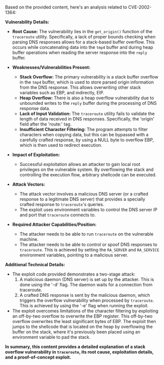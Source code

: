 Based on the provided content, here's an analysis related to CVE-2002-1364:

**Vulnerability Details:**

*   **Root Cause:** The vulnerability lies in the `get_origin()` function of the `traceroute` utility. Specifically, a lack of proper bounds checking when parsing DNS responses allows for a stack-based buffer overflow. This occurs while concatenating data into the `tmp4` buffer and during heap buffer operations when reading the server response into the `reply` buffer.

*   **Weaknesses/Vulnerabilities Present:**
    *   **Stack Overflow:** The primary vulnerability is a stack buffer overflow in the `tmp4` buffer, which is used to store parsed origin information from the DNS response. This allows overwriting other stack variables such as EBP, and indirectly, EIP.
    *   **Heap Overflow:** There is also a heap overflow vulnerability due to unbounded writes to the `reply` buffer during the processing of DNS response data.
    *   **Lack of Input Validation:** The `traceroute` utility fails to validate the length of data received in DNS responses. Specifically, the 'origin' field after the 'route:' tag.
    *   **Insufficient Character Filtering:** The program attempts to filter characters when copying data, but this can be bypassed with a carefully crafted response, by using a NULL byte to overflow EBP, which is then used to redirect execution.

*   **Impact of Exploitation:**
    *   Successful exploitation allows an attacker to gain local root privileges on the vulnerable system. By overflowing the stack and controlling the execution flow, arbitrary shellcode can be executed.

*   **Attack Vectors:**
    *   The attack vector involves a malicious DNS server (or a crafted response to a legitimate DNS server) that provides a specially crafted response to `traceroute`'s queries.
    *   The exploit uses environment variables to control the DNS server IP and port that `traceroute` connects to.

*   **Required Attacker Capabilities/Position:**
    *   The attacker needs to be able to run `traceroute` on the vulnerable machine.
    *   The attacker needs to be able to control or spoof DNS responses to `traceroute`. This is achieved by setting the `RA_SERVER` and `RA_SERVICE` environment variables, pointing to a malicious server.

**Additional Technical Details:**

*   The exploit code provided demonstrates a two-stage attack:
    1.  A malicious daemon (DNS server) is set up by the attacker. This is done using the '-d' flag. The daemon waits for a connection from traceroute.
    2.  A crafted DNS response is sent by the malicious daemon, which triggers the overflow vulnerability when processed by `traceroute`. This is achieved by using the '-e' flag when running the exploit.
*   The exploit overcomes limitations of the character filtering by exploiting an off-by-two overflow to overwrite the EBP register. This off-by-two overflow overwrites the least significant bytes of EBP. The exploit then jumps to the shellcode that is located on the heap by overflowing the buffer on the stack, where it's previously been placed using an environment variable to pad the stack.

**In summary, this content provides a detailed explanation of a stack overflow vulnerability in `traceroute`, its root cause, exploitation details, and a proof-of-concept exploit.**